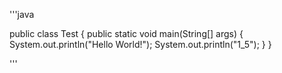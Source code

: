 '''java

public class Test {
	public static void main(String[] args) {
		System.out.println("Hello World!");
		System.out.println("1_5");
	}
}

'''